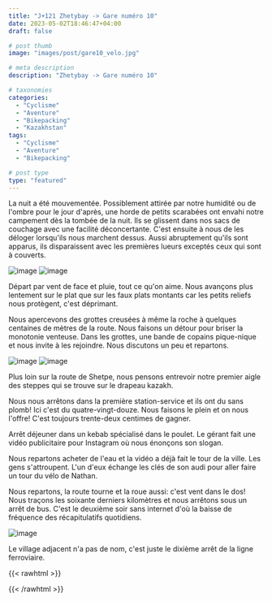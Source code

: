 ```yaml
---
title: "J+121 Zhetybay -> Gare numéro 10"
date: 2023-05-02T18:46:47+04:00
draft: false

# post thumb
image: "images/post/gare10_velo.jpg"

# meta description
description: "Zhetybay -> Gare numéro 10"

# taxonomies
categories:
  - "Cyclisme" 
  - "Aventure" 
  - "Bikepacking"
  - "Kazakhstan" 
tags:
  - "Cyclisme" 
  - "Aventure" 
  - "Bikepacking" 

# post type
type: "featured"
---
```


La nuit a été mouvementée. Possiblement attirée par notre humidité ou de l'ombre pour le jour d'après, une horde de petits scarabées ont envahi notre campement dès la tombée de la nuit. Ils se glissent dans nos sacs de couchage avec une facilité déconcertante. C'est ensuite à nous de les déloger lorsqu'ils nous marchent dessus. Aussi abruptement qu'ils sont apparus, ils disparaissent avec les premières lueurs exceptés ceux qui sont à couverts.

![image](../../images/post/gare10_camp.jpg)
![image](../../images/post/gare10_beetle.jpg)

Départ par vent de face et pluie, tout ce qu'on aime. Nous  avançons plus lentement sur le plat que sur les faux plats montants car les petits reliefs nous protègent, c'est déprimant. 

Nous apercevons des grottes creusées à même la roche à quelques centaines de mètres de la route. Nous faisons un détour pour briser la monotonie venteuse. Dans les grottes, une bande de copains pique-nique et nous invite à les rejoindre. Nous discutons un peu et repartons. 

![image](../../images/post/gare10_grotte.jpg)
![image](../../images/post/gare10_bande.jpg)

Plus loin sur la route de Shetpe, nous pensons entrevoir notre premier aigle des steppes qui se trouve sur le drapeau kazakh. 

Nous nous arrêtons dans la première station-service et ils ont du sans plomb! Ici c'est du quatre-vingt-douze. Nous faisons le plein et on nous l'offre! C'est toujours trente-deux centimes de gagner. 

Arrêt déjeuner dans un kebab spécialisé dans le poulet. Le gérant fait une vidéo publicitaire pour Instagram où nous énonçons son slogan.

Nous repartons acheter de l'eau et la vidéo a déjà fait le tour de la ville. Les gens s'attroupent. L'un d'eux échange les clés de son audi pour aller faire un tour du vélo de  Nathan. 

Nous repartons, la route tourne et la roue aussi: c'est vent dans le dos! Nous traçons les soixante derniers kilomètres et nous arrêtons sous un arrêt de bus. C'est le deuxième soir sans internet d'où la baisse de fréquence des récapitulatifs quotidiens. 

![image](../../images/post/gare10_chevaux.jpg)

Le village adjacent n'a pas de nom, c'est juste le dixième arrêt de la ligne ferroviaire. 

{{< rawhtml >}} 
<div class="strava-embed-placeholder" data-embed-type="activity" data-embed-id="9002230608"></div><script src="https://strava-embeds.com/embed.js"></script>
{{< /rawhtml >}} 
